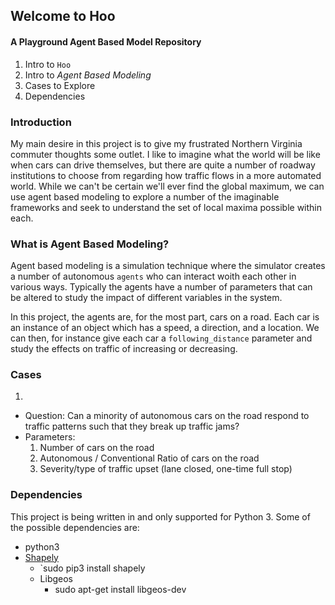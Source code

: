 ## Welcome to Hoo
#### A Playground Agent Based Model Repository

1. Intro to `Hoo`
2. Intro to *Agent Based Modeling*
3. Cases to Explore
3. Dependencies

### Introduction

My main desire in this project is to give my frustrated Northern Virginia commuter thoughts some outlet.
I like to imagine what the world will be like when cars can drive themselves, but there are quite a number of roadway institutions to choose from regarding how traffic flows in a more automated world. While we can't be certain we'll ever find the global maximum, we can use agent based modeling to explore a number of the imaginable frameworks and seek to understand the set of local maxima possible within each.

### What is Agent Based Modeling?
Agent based modeling is a simulation technique where the simulator creates a number of autonomous `agents` who can interact woith each other in various ways. Typically the agents have a number of parameters that can be altered to study the impact of different variables in the system. 

In this project, the agents are, for the most part, cars on a road. Each car is an instance of an object which has a speed, a direction, and a location. We can then, for instance give each car a `following_distance` parameter and study the effects on traffic of increasing or decreasing. 

### Cases
1. 
  - Question: Can a minority of autonomous cars on the road respond to traffic patterns such that they break up traffic jams?
  - Parameters: 
    1. Number of cars on the road
    2. Autonomous / Conventional Ratio of cars on the road
    3. Severity/type of traffic upset (lane closed, one-time full stop)


### Dependencies
This project is being written in and only supported for Python 3. 
Some of the possible dependencies are: 
- python3
- [Shapely](https://github.com/Toblerity/Shapely)
  - `sudo pip3 install shapely
  - Libgeos
    - sudo apt-get install libgeos-dev

